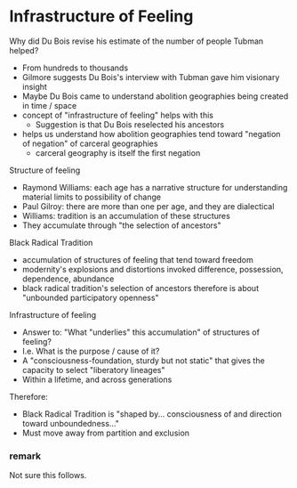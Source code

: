 # Infrastructure of Feeling

Why did Du Bois revise his estimate of the number of people Tubman helped?
* From hundreds to thousands
* Gilmore suggests Du Bois's interview with Tubman gave him visionary insight
* Maybe Du Bois came to understand abolition geographies being created in time / space
* concept of "infrastructure of feeling" helps with this
  * Suggestion is that Du Bois reselected his ancestors
* helps us understand how abolition geographies tend toward "negation of negation" of carceral geographies
  * carceral geography is itself the first negation

Structure of feeling
* Raymond Williams: each age has a narrative structure for understanding material limits to possibility of change
* Paul Gilroy: there are more than one per age, and they are dialectical
* Williams: tradition is an accumulation of these structures
* They accumulate through "the selection of ancestors"

Black Radical Tradition
* accumulation of structures of feeling that tend toward freedom
* modernity's explosions and distortions invoked difference, possession, dependence, abundance
* black radical tradition's selection of ancestors therefore is about "unbounded participatory openness"

Infrastructure of feeling
* Answer to: "What "underlies" this accumulation" of structures of feeling?
* I.e. What is the purpose / cause of it?
* A "consciousness-foundation, sturdy but not static" that gives the capacity to select "liberatory lineages"
* Within a lifetime, and across generations

Therefore: 
* Black Radical Tradition is "shaped by... consciousness of and direction toward unboundedness..."
* Must move away from partition and exclusion


### remark
Not sure this follows.
